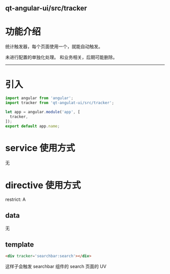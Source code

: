 qt-angular-ui/src/tracker
---

# 功能介绍
统计触发器，每个页面使用一个，就能自动触发。

未进行配置的单独化处理。
和业务相关，后期可能删除。

---

# 引入

```javascript
import angular from 'angular';
import tracker from 'qt-angulat-ui/src/tracker';

let app = angular.module('app', [
  tracker,
]);
export default app.name;
```

# service 使用方式
无

# directive 使用方式
restrict: A

## data
无

## template

```html
<div tracker='searchbar:search'></div>
```

这样子会触发 searchbar 组件的 search 页面的 UV
